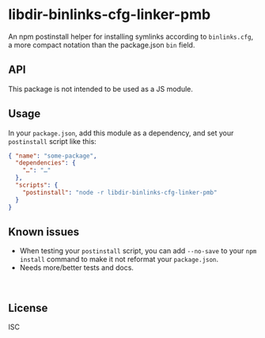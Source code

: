 ﻿
<!--#echo json="package.json" key="name" underline="=" -->
libdir-binlinks-cfg-linker-pmb
==============================
<!--/#echo -->

<!--#echo json="package.json" key="description" -->
An npm postinstall helper for installing symlinks according to `binlinks.cfg`,
a more compact notation than the package.json `bin` field.
<!--/#echo -->



API
---

This package is not intended to be used as a JS module.



Usage
-----

In your `package.json`, add this module as a dependency,
and set your `postinstall` script like this:

```json
{ "name": "some-package",
  "dependencies": {
    "…": "…"
  },
  "scripts": {
    "postinstall": "node -r libdir-binlinks-cfg-linker-pmb"
  }
}
```


<!--#toc stop="scan" -->



Known issues
------------

* When testing your `postinstall` script, you can add `--no-save` to
  your `npm install` command to make it not reformat your `package.json`.
* Needs more/better tests and docs.




&nbsp;


License
-------
<!--#echo json="package.json" key=".license" -->
ISC
<!--/#echo -->
